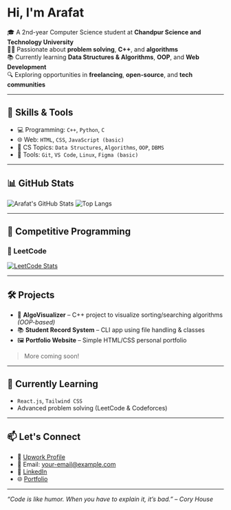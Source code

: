 #  Hi, I'm Arafat

🎓 A 2nd-year Computer Science student at **Chandpur Science and Technology University**  
👨‍💻 Passionate about **problem solving**, **C++**, and **algorithms**  
📚 Currently learning **Data Structures & Algorithms**, **OOP**, and **Web Development**  
🔍 Exploring opportunities in **freelancing**, **open-source**, and **tech communities**

---

## 🚀 Skills & Tools

- 💻 Programming: `C++`, `Python`, `C`
- 🌐 Web: `HTML`, `CSS`, `JavaScript (basic)`
- 🧠 CS Topics: `Data Structures`, `Algorithms`, `OOP`, `DBMS`
- 🔧 Tools: `Git`, `VS Code`, `Linux`, `Figma (basic)`

---

## 📊 GitHub Stats

![Arafat's GitHub Stats](https://github-readme-stats.vercel.app/api?username=arafat-rahman01&show_icons=true&theme=radical)
![Top Langs](https://github-readme-stats.vercel.app/api/top-langs/?username=arafat-rahman01&layout=compact&theme=radical)

---

## 🧩 Competitive Programming

### 🧠 LeetCode  
[![LeetCode Stats](https://leetcard.jacoblin.cool/aabrarbin851?theme=dark&font=Karma)](https://leetcode.com/aabrarbin851)

---

## 🛠️ Projects

- 🎯 **AlgoVisualizer** – C++ project to visualize sorting/searching algorithms *(OOP-based)*
- 📚 **Student Record System** – CLI app using file handling & classes
- 🖼️ **Portfolio Website** – Simple HTML/CSS personal portfolio

> More coming soon!

---

## 🌱 Currently Learning

- `React.js`, `Tailwind CSS`
- Advanced problem solving (LeetCode & Codeforces)

---

## 📫 Let's Connect

- 💼 [Upwork Profile](https://www.upwork.com/)
- 📧 Email: your-email@example.com
- 🔗 [LinkedIn](https://linkedin.com/in/your-profile)
- 🌐 [Portfolio](https://your-portfolio-site.com)

---

_“Code is like humor. When you have to explain it, it’s bad.” – Cory House_

